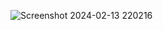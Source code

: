 
![Screenshot 2024-02-13 220216](https://github.com/MMadejsza/Architecture_and_Design-_--_Coursework/assets/158591813/1793ce6d-3fb6-415b-b65a-4bd41df371a4)
